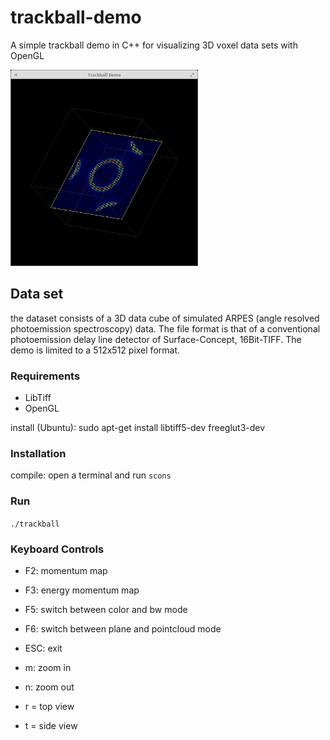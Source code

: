 # trackball-demo
A simple trackball demo in C++ for visualizing 3D voxel data sets with OpenGL

<img src="screenshot.png" alt="" width="300">


## Data set
the dataset consists of a 3D data cube of simulated ARPES (angle resolved photoemission spectroscopy) data.
The file format is that of a conventional photoemission delay line detector of Surface-Concept, 16Bit-TIFF. The demo
is limited to a 512x512 pixel format.

### Requirements

+ LibTiff
+ OpenGL

install (Ubuntu): sudo apt-get install libtiff5-dev freeglut3-dev

### Installation

compile: open a terminal and run
         `scons`
         
### Run
`./trackball`

### Keyboard Controls
+ F2: momentum map
+ F3: energy momentum map

+ F5: switch between color and bw mode
+ F6: switch between plane and pointcloud mode
+ ESC: exit

+ m: zoom in
+ n: zoom out
+ r = top view
+ t = side view

